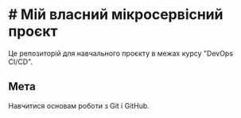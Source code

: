# 	# Мій власний мікросервісний проєкт  
Це репозиторій для навчального проєкту в межах курсу "DevOps CI/CD".  
## Мета  
Навчитися основам роботи з Git і GitHub. 
